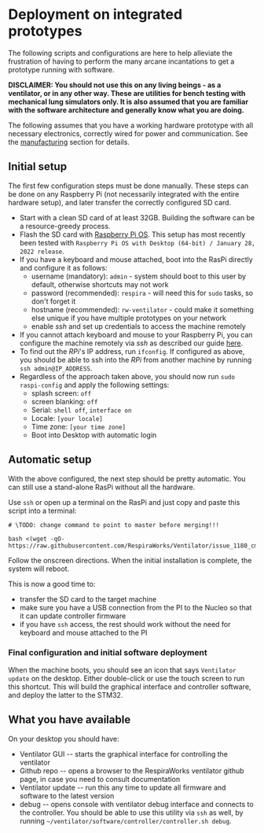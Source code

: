 # Deployment on integrated prototypes

The following scripts and configurations are here to help alleviate the frustration of having to perform the many arcane incantations to get a prototype running with software.

**DISCLAIMER: You should not use this on any living beings - as a ventilator, or in any other way. These are utilities for bench testing with mechanical lung simulators only. It is also assumed that you are familiar with the software architecture and generally know what you are doing.**

The following assumes that you have a working hardware prototype with all necessary electronics, correctly wired for power and communication. See the [manufacturing](../../../manufacturing) section for details.

## Initial setup

The first few configuration steps must be done manually. These steps can be done on any Raspberry Pi (not necessarily integrated with the entire hardware setup), and later transfer the correctly configured SD card.

* Start with a clean SD card of at least 32GB. Building the software can be a resource-greedy process.
* Flash the SD card with [Raspberry Pi OS](https://www.raspberrypi.com/software/operating-systems/). This setup has most recently been tested with `Raspberry Pi OS with Desktop (64-bit) / January 28, 2022 release`.
* If you have a keyboard and mouse attached, boot into the RasPi directly and configure it as follows:
  * username (mandatory): `admin` - system should boot to this user by default, otherwise shortcuts may not work
  * password (recommended): `respira` - will need this for `sudo` tasks, so don't forget it
  * hostname (recommended): `rw-ventilator` - could make it something else unique if you have multiple prototypes on your network
  * enable *ssh* and set up credentials to access the machine remotely
* If you cannot attach keyboard and mouse to your Raspberry Pi, you can configure the machine remotely via *ssh* as described our guide [here](headless_pi.md).
* To find out the *RPi*'s IP address, run `ifconfig`. If configured as above, you should be able to ssh into the *RPi* from another machine by running `ssh admin@IP_ADDRESS`.
* Regardless of the approach taken above, you should now run `sudo raspi-config` and apply the following settings:
  * splash screen: `off`
  * screen blanking: `off`
  * Serial: `shell off`, `interface on`
  * Locale: `[your locale]`
  * Time zone: `[your time zone]`
  * Boot into Desktop with automatic login

## Automatic setup

With the above configured, the next step should be pretty automatic. You can still use a stand-alone RasPi without all the hardware.

Use `ssh` or open up a terminal on the RasPi and just copy and paste this script into a terminal:

```shell
# \TODO: change command to point to master before merging!!!

bash <(wget -qO- https://raw.githubusercontent.com/RespiraWorks/Ventilator/issue_1180_cmake_build_on_rpi/software/utils/rpi_config/bootstrap.sh)
```

Follow the onscreen directions. When the initial installation is complete, the system will reboot.

This is now a good time to:
* transfer the SD card to the target machine
* make sure you have a USB connection from the PI to the Nucleo so that it can update controller firmware
* if you have `ssh` access, the rest should work without the need for keyboard and mouse attached to the PI

### Final configuration and initial software deployment

When the machine boots, you should see an icon that says `Ventilator update` on the desktop. Either double-click or use the touch screen to run this shortcut.
This will build the graphical interface and controller software, and deploy the latter to the STM32.

## What you have available

On your desktop you should have:
* Ventilator GUI -- starts the graphical interface for controlling the ventilator
* Github repo -- opens a browser to the RespiraWorks ventilator github page, in case you need to consult documentation
* Ventilator update -- run this any time to update all firmware and software to the latest version
* debug -- opens console with ventilator debug interface and connects to the controller. You should be able to use this utility via `ssh` as well, by running `~/ventilator/software/controller/controller.sh debug`.
